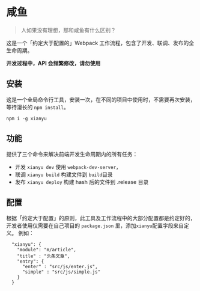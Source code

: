 # 咸鱼

> 人如果没有理想，那和咸鱼有什么区别？

这是一个「约定大于配置的」Webpack 工作流程，包含了开发、联调、发布的全生命周期。

**开发过程中，API 会频繁修改，请勿使用**

## 安装
这是一个全局命令行工具，安装一次，在不同的项目中使用时，不需要再次安装，等待漫长的 `npm install`。
```
npm i -g xianyu
```

## 功能

提供了三个命令来解决前端开发生命周期内的所有任务：

* 开发
`xianyu dev`
使用 `webpack-dev-server`，
* 联调
`xianyu build`
构建文件到 `build`目录
* 发布
`xianyu deploy`
构建 hash 后的文件到 .release 目录

## 配置
根据「约定大于配置」的原则，此工具及工作流程中的大部分配置都是约定好的，开发者使用仅需要在自己项目的 `package.json` 里，添加`xianyu`配置字段来自定义。
例如：
```
  "xianyu": {
    "module": "m/article",
    "title" : "头条文章",
    "entry": {
      "enter" : "src/js/enter.js",
      "simple" : "src/js/simple.js"
    }
  }
```





